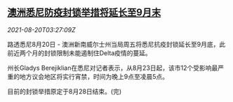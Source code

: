 <!--1629430263000-->
[澳洲悉尼防疫封锁举措将延长至9月末](https://cn.reuters.com/article/australia-sydney-0820-fri-idCNKBS2FL09T)
------

<div><i>2021-08-20T03:27:09Z</i></div><p>路透悉尼8月20日 - 澳洲新南威尔士州当局周五将悉尼抗疫封锁延长至9月底，此前近两个月的封锁限制未能遏制住Delta疫情的蔓延。</p><p>州长Gladys Berejiklian在悉尼对记者表示，从8月23日起，该市12个受影响最严重的地方议会地区将实行宵禁，时间为晚上9点至凌晨5点。</p><p>目前的封锁举措原定于8月28日结束。(完)</p>
